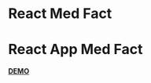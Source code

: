 <!DOCTYPE html>
<html>
<head>
	<h1>React Med Fact</h1>
</head>
<body>
	<h1>React App Med Fact</h1>
	<a href="https://vasileclaudiu.github.io/react-med-fact"><strong>DEMO</strong></a>
</body>
</html>